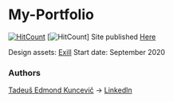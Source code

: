 # My-Portfolio

[![HitCount](http://hits.dwyl.com/undefinedCudaCore/My-Portfolio.svg)](http://hits.dwyl.com/undefinedCudaCore/My-Portfolio)
[![HitCount](http://hits.dwyl.com/undefinedCudaCore/Portfolio.svg)]
Site published [Here](https://undefinedcudacore.github.io/My-Portfolio/index.html)

Design assets: [Exill](http://exill.dk/demo/codex/template/particles.html)
Start date: September 2020

### Authors
[Tadeuš Edmond Kuncevič](https://github.com/undefinedCudaCore) ->
[LinkedIn](https://www.linkedin.com/in/tadeu%C5%A1-kuncevi%C4%8D-32576bbb/)
